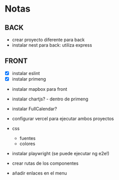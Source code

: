 # Notas

## BACK

- crear proyecto diferente para back
- instalar nest para back: utiliza express

## FRONT

- [x] instalar eslint
- [x] instalar primeng
- instalar mapbox para front
- instalar chartjs? - dentro de primeng
- instalar FullCalendar?
- configurar vercel para ejecutar ambos proyectos
- css
  - fuentes
  - colores
- instalar playwright (se puede ejecutar ng e2e!)

- crear rutas de los componentes
- añadir enlaces en el menu
